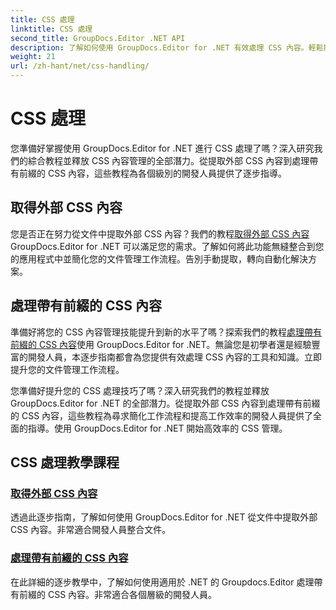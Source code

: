 ```yaml
---
title: CSS 處理
linktitle: CSS 處理
second_title: GroupDocs.Editor .NET API
description: 了解如何使用 GroupDocs.Editor for .NET 有效處理 CSS 內容。輕鬆提取外部 CSS 內容並處理帶有前綴的 CSS 內容。
weight: 21
url: /zh-hant/net/css-handling/
---
```


# CSS 處理


您準備好掌握使用 GroupDocs.Editor for .NET 進行 CSS 處理了嗎？深入研究我們的綜合教程並釋放 CSS 內容管理的全部潛力。從提取外部 CSS 內容到處理帶有前綴的 CSS 內容，這些教程為各個級別的開發人員提供了逐步指導。

## 取得外部 CSS 內容

您是否正在努力從文件中提取外部 CSS 內容？我們的教程[取得外部 CSS 內容](./get-external-css-content/)GroupDocs.Editor for .NET 可以滿足您的需求。了解如何將此功能無縫整合到您的應用程式中並簡化您的文件管理工作流程。告別手動提取，轉向自動化解決方案。

## 處理帶有前綴的 CSS 內容

準備好將您的 CSS 內容管理技能提升到新的水平了嗎？探索我們的教程[處理帶有前綴的 CSS 內容](./handle-css-content-with-prefix/)使用 GroupDocs.Editor for .NET。無論您是初學者還是經驗豐富的開發人員，本逐步指南都會為您提供有效處理 CSS 內容的工具和知識。立即提升您的文件管理工作流程。

您準備好提升您的 CSS 處理技巧了嗎？深入研究我們的教程並釋放 GroupDocs.Editor for .NET 的全部潛力。從提取外部 CSS 內容到處理帶有前綴的 CSS 內容，這些教程為尋求簡化工作流程和提高工作效率的開發人員提供了全面的指導。使用 GroupDocs.Editor for .NET 開始高效率的 CSS 管理。 
## CSS 處理教學課程
### [取得外部 CSS 內容](./get-external-css-content/)
透過此逐步指南，了解如何使用 GroupDocs.Editor for .NET 從文件中提取外部 CSS 內容。非常適合開發人員整合文件。
### [處理帶有前綴的 CSS 內容](./handle-css-content-with-prefix/)
在此詳細的逐步教學中，了解如何使用適用於 .NET 的 Groupdocs.Editor 處理帶有前綴的 CSS 內容。非常適合各個層級的開發人員。